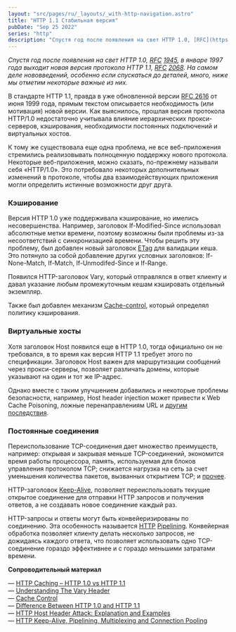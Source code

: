 ```yaml
---
layout: "src/pages/ru/_layouts/_with-http-navigation.astro"
title: "HTTP 1.1 Стабильная версия"
pubDate: "Sep 25 2022"
series: "http"
description: "Спустя год после появления на свет HTTP 1.0, [RFC](https://tools.ietf.org/html/rfc1945) [1945](https://tools.ietf.org/html/rfc1945), в январе 1997 года выходит новая версия протокола HTTP 1.1, [RFC](https://datatracker.ietf.org/doc/html/rfc2068) [2068](https://datatracker.ietf.org/doc/html/rfc2068). На самом деле нововведений, особенно если спускаться до деталей, много, ниже мы отметим некоторые важные из них."
---
```


_Спустя год после появления на свет HTTP 1.0,_ [_RFC_](https://tools.ietf.org/html/rfc1945) [_1945_](https://tools.ietf.org/html/rfc1945)_, в январе 1997 года выходит новая версия протокола HTTP 1.1,_ [_RFC_](https://datatracker.ietf.org/doc/html/rfc2068) [_2068_](https://datatracker.ietf.org/doc/html/rfc2068)_. На самом деле нововведений, особенно если спускаться до деталей, много, ниже мы отметим некоторые важные из них._

В стандарте HTTP 1.1, правда в уже обновленной версии [RFC 2616](https://www.w3.org/Protocols/HTTP/1.1/rfc2616.pdf) от июня 1999 года, прямым текстом описывается необходимость (или мотивация) новой версии. Как выяснилось, прошлая версия протокола HTTP/1.0 недостаточно учитывала влияние иерархических прокси-серверов, кэширования, необходимости постоянных подключений и виртуальных хостов.

К тому же существовала еще одна проблема, не все веб-приложения стремились реализовывать полноценную поддержку нового протокола. Некоторые веб-приложения, можно сказать, по-прежнему называли себя «HTTP/1.0». Это потребовало некоторых дополнительных изменений в протоколе, чтобы два взаимодействующих приложения могли определить истинные возможности друг друга.

### Кэширование

Версия HTTP 1.0 уже поддерживала кэширование, но имелись несовершенства. Например, заголовок If-Modified-Since использовал абсолютные метки времени, поэтому возможны были проблемы из-за несоответствий с синхронизацией времени. Чтобы решить эту проблему, был добавлен новый заголовок [ETag](https://datatracker.ietf.org/doc/html/rfc2616#section-14.19) для валидации кеша. Это потянуло за собой добавление других условных заголовков: If-None-Match, If-Match, If-Unmodifed-Since и If-Range.

Появился HTTP-заголовок Vary, который отправлялся в ответ клиенту и давал указание любым промежуточным кешам кэшировать отдельный экземпляр.

Также был добавлен механизм [Cache-control](https://datatracker.ietf.org/doc/html/rfc2068#section-14.9), который определял политику кэширования.

### Виртуальные хосты

Хотя заголовок Host появился еще в НТТР 1.0, тогда официально он не требовался, в то время как версия HTTP 1.1 требует этого по спецификации. Заголовок Host важен для маршрутизации сообщений через прокси-серверы, позволяет различать домены, которые указывают на один и тот же IP-адрес.

Однако вместе с таким улучшением добавились и некоторые проблемы безопасности, например, Host header injection может привести к Web Cache Poisoning, ложные перенаправлениям URL и [другим](https://www.briskinfosec.com/blogs/blogsdetail/Host-Header-Attack) [последствия](https://www.briskinfosec.com/blogs/blogsdetail/Host-Header-Attack).

### Постоянные соединения

Переиспользование TCP-соединения дает множество преимуществ, например: открывая и закрывая меньше TCP-соединений, экономится время работы процессора, память, используемая для блоков управления протоколом TCP; снижается нагрузка на сеть за счет уменьшения количества пакетов, вызванных открытием TCP; и [прочее](https://datatracker.ietf.org/doc/html/rfc2616#section-8.1.1).

HTTP-заголовок [Keep-Alive](https://datatracker.ietf.org/doc/html/rfc2068#section-19.7.1.1), позволяет переиспользовать текущие открытое соединение для отправки HTTP запросов и получения ответов, а не создавать новое соединение каждый раз.

HTTP-запросы и ответы могут быть конвейеризированы по соединению. Эта особенность называется [HTTP](https://datatracker.ietf.org/doc/html/rfc2068#section-8.1.2.2) [Pipelining](https://datatracker.ietf.org/doc/html/rfc2068#section-8.1.2.2). Конвейерная обработка позволяет клиенту делать несколько запросов, не дожидаясь каждого ответа, что позволяет использовать одно TCP-соединение гораздо эффективнее и с гораздо меньшими затратами времени.

**Сопроводительный материал**

— [HTTP Caching – HTTP 1.0 vs HTTP 1.1](https://www.fir3net.com/Networking/Protocols/http-caching-http-1-0-vs-http-1-1.html)  
— [Understanding The Vary Header](https://www.smashingmagazine.com/2017/11/understanding-vary-header/)  
— [Cache Control](https://www.imperva.com/learn/performance/cache-control/)  
— [Difference Between HTTP 1.0 and HTTP 1.1](https://askanydifference.com/difference-between-http-1-0and-http-1-1-with-table/)  
— [HTTP Host Header Attack: Explanation and Examples](https://crashtest-security.com/invalid-host-header/)  
— [HTTP Keep-Alive, Pipelining, Multiplexing and Connection Pooling](https://www.haproxy.com/blog/http-keep-alive-pipelining-multiplexing-and-connection-pooling/)
